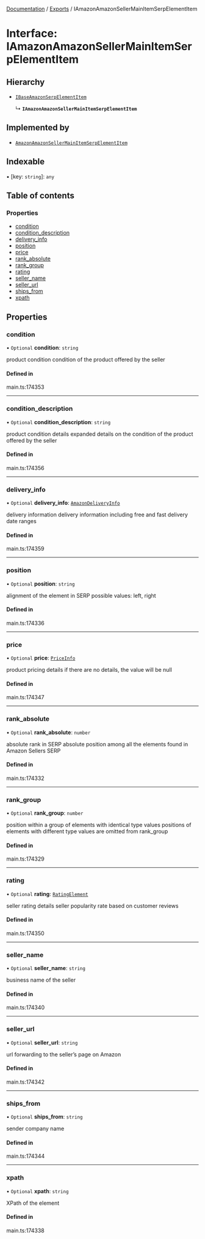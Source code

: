 [Documentation](../README.md) / [Exports](../modules.md) / IAmazonAmazonSellerMainItemSerpElementItem

# Interface: IAmazonAmazonSellerMainItemSerpElementItem

## Hierarchy

- [`IBaseAmazonSerpElementItem`](IBaseAmazonSerpElementItem.md)

  ↳ **`IAmazonAmazonSellerMainItemSerpElementItem`**

## Implemented by

- [`AmazonAmazonSellerMainItemSerpElementItem`](../classes/AmazonAmazonSellerMainItemSerpElementItem.md)

## Indexable

▪ [key: `string`]: `any`

## Table of contents

### Properties

- [condition](IAmazonAmazonSellerMainItemSerpElementItem.md#condition)
- [condition\_description](IAmazonAmazonSellerMainItemSerpElementItem.md#condition_description)
- [delivery\_info](IAmazonAmazonSellerMainItemSerpElementItem.md#delivery_info)
- [position](IAmazonAmazonSellerMainItemSerpElementItem.md#position)
- [price](IAmazonAmazonSellerMainItemSerpElementItem.md#price)
- [rank\_absolute](IAmazonAmazonSellerMainItemSerpElementItem.md#rank_absolute)
- [rank\_group](IAmazonAmazonSellerMainItemSerpElementItem.md#rank_group)
- [rating](IAmazonAmazonSellerMainItemSerpElementItem.md#rating)
- [seller\_name](IAmazonAmazonSellerMainItemSerpElementItem.md#seller_name)
- [seller\_url](IAmazonAmazonSellerMainItemSerpElementItem.md#seller_url)
- [ships\_from](IAmazonAmazonSellerMainItemSerpElementItem.md#ships_from)
- [xpath](IAmazonAmazonSellerMainItemSerpElementItem.md#xpath)

## Properties

### condition

• `Optional` **condition**: `string`

product condition
condition of the product offered by the seller

#### Defined in

main.ts:174353

___

### condition\_description

• `Optional` **condition\_description**: `string`

product condition details
expanded details on the condition of the product offered by the seller

#### Defined in

main.ts:174356

___

### delivery\_info

• `Optional` **delivery\_info**: [`AmazonDeliveryInfo`](../classes/AmazonDeliveryInfo.md)

delivery information
delivery information including free and fast delivery date ranges

#### Defined in

main.ts:174359

___

### position

• `Optional` **position**: `string`

alignment of the element in SERP
possible values:
left, right

#### Defined in

main.ts:174336

___

### price

• `Optional` **price**: [`PriceInfo`](../classes/PriceInfo.md)

product pricing details
if there are no details, the value will be null

#### Defined in

main.ts:174347

___

### rank\_absolute

• `Optional` **rank\_absolute**: `number`

absolute rank in SERP
absolute position among all the elements found in Amazon Sellers SERP

#### Defined in

main.ts:174332

___

### rank\_group

• `Optional` **rank\_group**: `number`

position within a group of elements with identical type values
positions of elements with different type values are omitted from rank_group

#### Defined in

main.ts:174329

___

### rating

• `Optional` **rating**: [`RatingElement`](../classes/RatingElement.md)

seller rating details
seller popularity rate based on customer reviews

#### Defined in

main.ts:174350

___

### seller\_name

• `Optional` **seller\_name**: `string`

business name of the seller

#### Defined in

main.ts:174340

___

### seller\_url

• `Optional` **seller\_url**: `string`

url forwarding to the seller’s page on Amazon

#### Defined in

main.ts:174342

___

### ships\_from

• `Optional` **ships\_from**: `string`

sender company name

#### Defined in

main.ts:174344

___

### xpath

• `Optional` **xpath**: `string`

XPath of the element

#### Defined in

main.ts:174338
